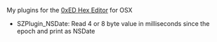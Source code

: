 My plugins for the [0xED Hex Editor](http://www.suavetech.com/0xed/0xed.html) for OSX

  * SZPlugin_NSDate: Read 4 or 8 byte value in milliseconds since the epoch and print as NSDate

